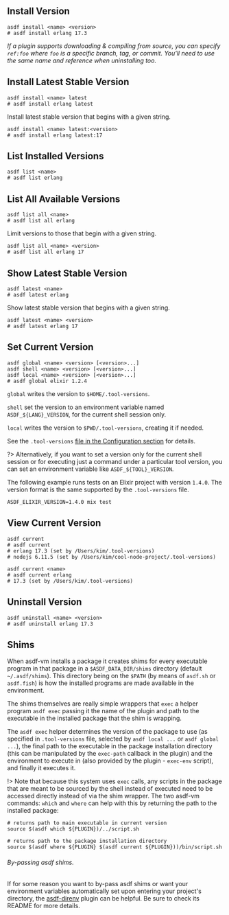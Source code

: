 ## Install Version

```shell
asdf install <name> <version>
# asdf install erlang 17.3
```

_If a plugin supports downloading & compiling from source, you can specify `ref:foo` where `foo` is a specific branch, tag, or commit. You'll need to use the same name and reference when uninstalling too._

## Install Latest Stable Version

```shell
asdf install <name> latest
# asdf install erlang latest
```

Install latest stable version that begins with a given string.

```shell
asdf install <name> latest:<version>
# asdf install erlang latest:17
```

## List Installed Versions

```shell
asdf list <name>
# asdf list erlang
```

## List All Available Versions

```shell
asdf list all <name>
# asdf list all erlang
```

Limit versions to those that begin with a given string.

```shell
asdf list all <name> <version>
# asdf list all erlang 17
```

## Show Latest Stable Version

```shell
asdf latest <name>
# asdf latest erlang
```

Show latest stable version that begins with a given string.

```shell
asdf latest <name> <version>
# asdf latest erlang 17
```

## Set Current Version

```shell
asdf global <name> <version> [<version>...]
asdf shell <name> <version> [<version>...]
asdf local <name> <version> [<version>...]
# asdf global elixir 1.2.4
```

`global` writes the version to `$HOME/.tool-versions`.

`shell` set the version to an environment variable named `ASDF_${LANG}_VERSION`, for the current shell session only.

`local` writes the version to `$PWD/.tool-versions`, creating it if needed.

See the `.tool-versions` [file in the Configuration section](core-configuration) for details.

?> Alternatively, if you want to set a version only for the current shell session
or for executing just a command under a particular tool version, you
can set an environment variable like `ASDF_${TOOL}_VERSION`.

The following example runs tests on an Elixir project with version `1.4.0`.
The version format is the same supported by the `.tool-versions` file.

```shell
ASDF_ELIXIR_VERSION=1.4.0 mix test
```

## View Current Version

```shell
asdf current
# asdf current
# erlang 17.3 (set by /Users/kim/.tool-versions)
# nodejs 6.11.5 (set by /Users/kim/cool-node-project/.tool-versions)

asdf current <name>
# asdf current erlang
# 17.3 (set by /Users/kim/.tool-versions)
```

## Uninstall Version

```shell
asdf uninstall <name> <version>
# asdf uninstall erlang 17.3
```

## Shims

When asdf-vm installs a package it creates shims for every executable program in that package in a `$ASDF_DATA_DIR/shims` directory (default `~/.asdf/shims`). This directory being on the `$PATH` (by means of `asdf.sh` or `asdf.fish`) is how the installed programs are made available in the environment.

The shims themselves are really simple wrappers that `exec` a helper program `asdf exec` passing it the name of the plugin and path to the executable in the installed package that the shim is wrapping.

The `asdf exec` helper determines the version of the package to use (as specified in `.tool-versions` file, selected by `asdf local ...` or `asdf global ...`), the final path to the executable in the package installation directory (this can be manipulated by the `exec-path` callback in the plugin) and the environment to execute in (also provided by the plugin - `exec-env` script), and finally it executes it.

!> Note that because this system uses `exec` calls, any scripts in the package that are meant to be sourced by the shell instead of executed need to be accessed directly instead of via the shim wrapper. The two asdf-vm commands: `which` and `where` can help with this by returning the path to the installed package:

```shell
# returns path to main executable in current version
source $(asdf which ${PLUGIN})/../script.sh

# returns path to the package installation directory
source $(asdf where ${PLUGIN} $(asdf current ${PLUGIN}))/bin/script.sh
```

###### By-passing asdf shims.

If for some reason you want to by-pass asdf shims or want your environment variables automatically set upon entering your project's directory, the [asdf-direnv](https://github.com/asdf-community/asdf-direnv) plugin can be helpful. Be sure to check its README for more details.
